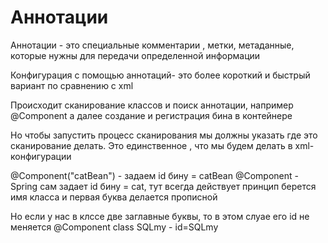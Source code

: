 # Аннотации

Аннотации - это специальные комментарии , метки, метаданные, которые нужны для передачи 
определенной информации

Конфигурация с помощью аннотаций- это более короткий и быстрый вариант по сравнению с xml

Происходит сканирование классов и поиск аннотации, например @Component а далее создание и 
регистрация бина в контейнере

Но чтобы запустить процесс сканирования мы должны указать где это сканирование делать.
Это единственное , что мы будем делать в xml-конфигурации

@Component("catBean") - задаем id бину = catBean
@Component - Spring сам задает id бину = cat, тут всегда действует принцип берется имя класса и 
первая буква делается прописной

Но если у нас в клссе две заглавные буквы, то в этом слуае его id не меняется
@Component
class SQLmy  - id=SQLmy
